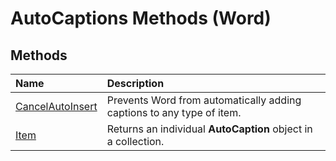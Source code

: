 
# AutoCaptions Methods (Word)

## Methods



|**Name**|**Description**|
|:-----|:-----|
|[CancelAutoInsert](72e8bf75-242a-1a0b-d9c0-a97487575473.md)|Prevents Word from automatically adding captions to any type of item.|
|[Item](5eba6d18-6e31-23e1-0a25-85f368654641.md)|Returns an individual  **AutoCaption** object in a collection.|
